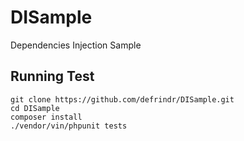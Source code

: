# DISample
Dependencies Injection Sample

## Running Test
```
git clone https://github.com/defrindr/DISample.git
cd DISample
composer install
./vendor/vin/phpunit tests
```


